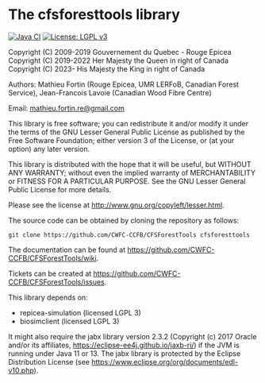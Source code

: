 The cfsforesttools library
===========================

<!-- badges: start -->
[![Java CI](https://github.com/CWFC-CCFB/CFSForestTools/actions/workflows/gradle.yml/badge.svg)](https://github.com/CWFC-CCFB/CFSForestTools/actions/workflows/gradle.yml)
[![License: LGPL v3](https://img.shields.io/badge/License-LGPL_v3-blue.svg)](https://www.gnu.org/licenses/lgpl-3.0)
<!-- badges: end -->


Copyright (C) 2009-2019 Gouvernement du Quebec - Rouge Epicea
Copyright (C) 2019-2022 Her Majesty the Queen in right of Canada
Copyright (C) 2023- His Majesty the King in right of Canada

Authors: Mathieu Fortin (Rouge Epicea, UMR LERFoB, Canadian Forest Service), Jean-Francois Lavoie (Canadian Wood Fibre Centre)

Email: mathieu.fortin.re@gmail.com

This library is free software; you can redistribute it and/or
modify it under the terms of the GNU Lesser General Public
License as published by the Free Software Foundation; either
version 3 of the License, or (at your option) any later version.

This library is distributed with the hope that it will be useful,
but WITHOUT ANY WARRANTY; without even the implied
warranty of MERCHANTABILITY or FITNESS FOR A
PARTICULAR PURPOSE. See the GNU Lesser General Public
License for more details.

Please see the license at http://www.gnu.org/copyleft/lesser.html.

The source code can be obtained by cloning the repository as follows:

	git clone https://github.com/CWFC-CCFB/CFSForestTools cfsforesttools

The documentation can be found at https://github.com/CWFC-CCFB/CFSForestTools/wiki.

Tickets can be created at https://github.com/CWFC-CCFB/CFSForestTools/issues.


This library depends on:
- repicea-simulation (licensed LGPL 3)
- biosimclient (licensed LGPL 3) 

It might also require the jabx library version 2.3.2 (Copyright (c) 2017 Oracle and/or its affiliates, 
https://eclipse-ee4j.github.io/jaxb-ri/) if the JVM is running under Java 11 or 13. The jabx library is 
protected by the Eclipse Distribution License (see https://www.eclipse.org/org/documents/edl-v10.php).
